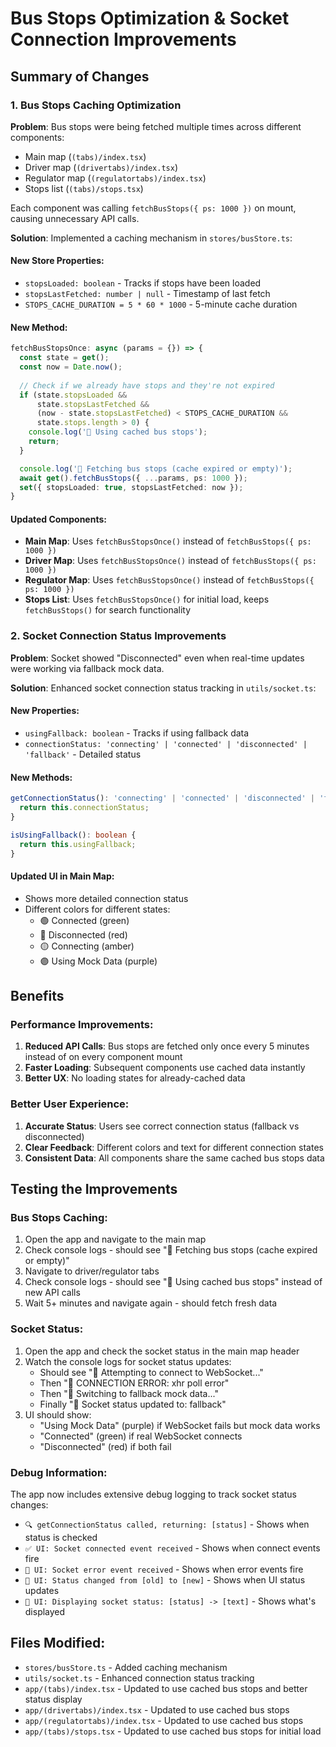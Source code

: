 # Bus Stops Optimization & Socket Connection Improvements

## Summary of Changes

### 1. Bus Stops Caching Optimization

**Problem**: Bus stops were being fetched multiple times across different components:
- Main map (`(tabs)/index.tsx`)
- Driver map (`(drivertabs)/index.tsx`) 
- Regulator map (`(regulatortabs)/index.tsx`)
- Stops list (`(tabs)/stops.tsx`)

Each component was calling `fetchBusStops({ ps: 1000 })` on mount, causing unnecessary API calls.

**Solution**: Implemented a caching mechanism in `stores/busStore.ts`:

#### New Store Properties:
- `stopsLoaded: boolean` - Tracks if stops have been loaded
- `stopsLastFetched: number | null` - Timestamp of last fetch
- `STOPS_CACHE_DURATION = 5 * 60 * 1000` - 5-minute cache duration

#### New Method:
```typescript
fetchBusStopsOnce: async (params = {}) => {
  const state = get();
  const now = Date.now();
  
  // Check if we already have stops and they're not expired
  if (state.stopsLoaded && 
      state.stopsLastFetched && 
      (now - state.stopsLastFetched) < STOPS_CACHE_DURATION &&
      state.stops.length > 0) {
    console.log('🔄 Using cached bus stops');
    return;
  }

  console.log('📡 Fetching bus stops (cache expired or empty)');
  await get().fetchBusStops({ ...params, ps: 1000 });
  set({ stopsLoaded: true, stopsLastFetched: now });
}
```

#### Updated Components:
- **Main Map**: Uses `fetchBusStopsOnce()` instead of `fetchBusStops({ ps: 1000 })`
- **Driver Map**: Uses `fetchBusStopsOnce()` instead of `fetchBusStops({ ps: 1000 })`
- **Regulator Map**: Uses `fetchBusStopsOnce()` instead of `fetchBusStops({ ps: 1000 })`
- **Stops List**: Uses `fetchBusStopsOnce()` for initial load, keeps `fetchBusStops()` for search functionality

### 2. Socket Connection Status Improvements

**Problem**: Socket showed "Disconnected" even when real-time updates were working via fallback mock data.

**Solution**: Enhanced socket connection status tracking in `utils/socket.ts`:

#### New Properties:
- `usingFallback: boolean` - Tracks if using fallback data
- `connectionStatus: 'connecting' | 'connected' | 'disconnected' | 'fallback'` - Detailed status

#### New Methods:
```typescript
getConnectionStatus(): 'connecting' | 'connected' | 'disconnected' | 'fallback' {
  return this.connectionStatus;
}

isUsingFallback(): boolean {
  return this.usingFallback;
}
```

#### Updated UI in Main Map:
- Shows more detailed connection status
- Different colors for different states:
  - 🟢 Connected (green)
  - 🔴 Disconnected (red) 
  - 🟡 Connecting (amber)
  - 🟣 Using Mock Data (purple)

## Benefits

### Performance Improvements:
1. **Reduced API Calls**: Bus stops are fetched only once every 5 minutes instead of on every component mount
2. **Faster Loading**: Subsequent components use cached data instantly
3. **Better UX**: No loading states for already-cached data

### Better User Experience:
1. **Accurate Status**: Users see correct connection status (fallback vs disconnected)
2. **Clear Feedback**: Different colors and text for different connection states
3. **Consistent Data**: All components share the same cached bus stops data

## Testing the Improvements

### Bus Stops Caching:
1. Open the app and navigate to the main map
2. Check console logs - should see "📡 Fetching bus stops (cache expired or empty)"
3. Navigate to driver/regulator tabs
4. Check console logs - should see "🔄 Using cached bus stops" instead of new API calls
5. Wait 5+ minutes and navigate again - should fetch fresh data

### Socket Status:
1. Open the app and check the socket status in the main map header
2. Watch the console logs for socket status updates:
   - Should see "🔌 Attempting to connect to WebSocket..."
   - Then "🚨 CONNECTION ERROR: xhr poll error"
   - Then "📡 Switching to fallback mock data..."
   - Finally "🔧 Socket status updated to: fallback"
3. UI should show:
   - "Using Mock Data" (purple) if WebSocket fails but mock data works
   - "Connected" (green) if real WebSocket connects
   - "Disconnected" (red) if both fail

### Debug Information:
The app now includes extensive debug logging to track socket status changes:
- `🔍 getConnectionStatus called, returning: [status]` - Shows when status is checked
- `✅ UI: Socket connected event received` - Shows when connect events fire
- `🚨 UI: Socket error event received` - Shows when error events fire
- `🔄 UI: Status changed from [old] to [new]` - Shows when UI status updates
- `🎨 UI: Displaying socket status: [status] -> [text]` - Shows what's displayed

## Files Modified:
- `stores/busStore.ts` - Added caching mechanism
- `utils/socket.ts` - Enhanced connection status tracking
- `app/(tabs)/index.tsx` - Updated to use cached bus stops and better status display
- `app/(drivertabs)/index.tsx` - Updated to use cached bus stops
- `app/(regulatortabs)/index.tsx` - Updated to use cached bus stops
- `app/(tabs)/stops.tsx` - Updated to use cached bus stops for initial load
